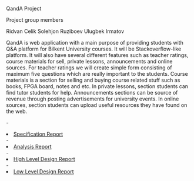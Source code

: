 QandA Project

Project group members

Ridvan Celik
Solehjon Ruziboev
Ulugbek Irmatov

QandA is web application with a main purpose of providing students with Q&A platform for Bilkent University courses. It will be Stackoverflow-like platform. It will also have several different features such as teacher ratings, course materials for sell, private lessons, announcements and online sources. For teacher ratings we will create simple form consisting of maximum five questions which are really important to the students. Course materials is a section for selling and buying course related stuff such as books, FPGA board, notes and etc. In private lessons, section students can find tutor students for help. Announcements sections can be source of revenue through posting advertisements for university events. In online sources, section students can upload useful resources they have found on the web.

-<li> <a href="/qanda/Specification Report.pdf" download="specification_report"> Specification Report </a> </li>
-<li> <a href="/qanda/Analysis_Report_BFSP.pdf" download="analysis_report"> Analysis Report </a> </li>
-<li> <a href="/qanda/High Level Design Report.pdf" download="high_level_design_report"> High Level Design Report </a> </li>
-<li> <a href="/qanda/Low Level Design Report.pdf" download="low_level_design_report"> Low Level Design Report </a> </li>
